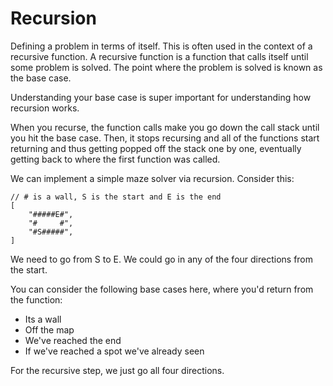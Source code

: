 # Recursion

Defining a problem in terms of itself. This is often used in the context of a 
recursive function. A recursive function is a function that calls itself until 
some problem is solved. The point where the problem is solved is known as the 
base case.

Understanding your base case is super important for understanding how 
recursion works.

When you recurse, the function calls make you go down the call stack until you
hit the base case. Then, it stops recursing and all of the functions start 
returning and thus getting popped off the stack one by one, eventually getting 
back to where the first function was called.

We can implement a simple maze solver via recursion. Consider this:

```
// # is a wall, S is the start and E is the end
[
    "#####E#",
    "#     #",
    "#S#####",
]
```

We need to go from S to E. We could go in any of the four directions from the
start.

You can consider the following base cases here, where you'd return from the
function:
- Its a wall
- Off the map
- We've reached the end
- If we've reached a spot we've already seen

For the recursive step, we just go all four directions.
